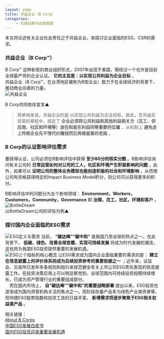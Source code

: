 ```yaml
---
layout: page
title: 共益企业（B Corp）
categories:
     - 实践社群与自我策展
---
```


本文将论述有关企业社会责任之于共益企业，来探讨企业面临的ESG、CSR的需求。

### 共益企业（B Corp™）　
B Corp™ 这种新型的商业组织形式，2007年出现于美国，需经过一个也许是目前全球最严苛的企业认证。 **它的主旨是：以实现公共利益为企业目标** 。  
共益企业（B Corp™，在台湾地区被称为B型企业）致力于在全球经济的背景下，推动商业向善的力量。  
![共益企业](https://pic1.zhimg.com/80/v2-782dc7313195e444492c9a268eb8af07_720w.jpg?source=1940ef5c "共益企业")  
 
B Corp共同依存宣言▲

> 简单地来说，共益企业的是 以实现公共利益为企业目标，故此，在共益实验室的章程中，规定了 **企业必须将公共利益和其他利益相关方（员工、供应商、社区和环境等）放在和股东利益同等重要的位置** ，从机制上 **避免走上传统企业先不惜代价赚钱然后再做慈善的老路** 。 

### B Corp的认证影响评估需求
要获得认证，公司必须在B影响评估中获得 **至少80分的核实分数** 。B影响评估询问有关公司的 **日常运营如何对公司的工人，社区和环境产生积极影响的问题** 。此外，如果可以 **证明公司的整体业务模型也能创造积极的社会和环境影响** ，从而使公司有资格获得特定的Impact Business Model积分，则公司可以获得更多的积分。  

B影响评估中的问题分为五个影响领域：  **Environment，Workers，Customers，Community，Governance** 即 **治理，员工，社区，环境和客户** 。
![BottleDream](https://pic2.zhimg.com/80/v2-30581ae611f448c9365a1321151891a3_720w.jpg?source=1940ef5c "BottleDream")  
以BottleDream公司的评估为例▲

### 探讨国内企业面临的ESG需求
![ESG定义与需求](http://n.sinaimg.cn/finance/esg/pdf/book/ESGWbook4.jpg "ESG定义与需求")
当前， **“碳达峰”“碳中和”** 是我国乃至全球的热点之一。在此背景下， **低碳、绿色、改善全球变暖、实现可持续发展** 将成为时代发展的潮流，这也将为我国ESG投资提供重要的发展机遇。  
![ESG三个指标的核心概念](http://p6.itc.cn/images01/20200808/9bc75361272e4c389233c6c84dc9eb84.png "ESG三个指标的核心概念")
让ESG需求成为国内企业面临重要的需求的是： **建立在信息披露上的评价体系则成为后续投资参考的重要依据之一** ；近年来，证监会、交易所已发布多条规则和指引来规范健全有关上市公司ESG责任表现的信息披露工作。在投资决策应用上可以明显察觉到，全球范围内可持续投资规模持续增长，已成为资产管理行业的重要组成部分。  
　而在国内市场上， **自“碳达峰”“碳中和”的重要战略部署** 提出以来，ESG投资也逐渐成为国内资管机构关注的焦点之一。现阶段存量产品多为绿色产业类债券等，但伴随ESG股票指数和投资工具的日益丰富， **新增需求将逐步聚焦于ESG相关权益类产品** 。

相关链接：  
[About B Corps](https://bcorporation.net/about-b-corps)  
[中国ESG发展白皮书](http://finance.sina.cn/esg/other/whitebook.d.html)  
[国内ESG投资迎来重要发展机遇](http://www.cs.com.cn/tzjj/jjks/202104/t20210426_6161247.html)
